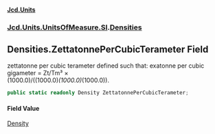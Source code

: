 #### [Jcd.Units](index.md 'index')
### [Jcd.Units.UnitsOfMeasure.SI](Jcd.Units.UnitsOfMeasure.SI.md 'Jcd.Units.UnitsOfMeasure.SI').[Densities](Densities.md 'Jcd.Units.UnitsOfMeasure.SI.Densities')

## Densities.ZettatonnePerCubicTerameter Field

zettatonne per cubic terameter defined such that: exatonne per cubic gigameter = Zt/Tm³ ×  
(1000.0)/((1000.0)*(1000.0)*(1000.0)).

```csharp
public static readonly Density ZettatonnePerCubicTerameter;
```

#### Field Value
[Density](Density.md 'Jcd.Units.UnitTypes.Density')